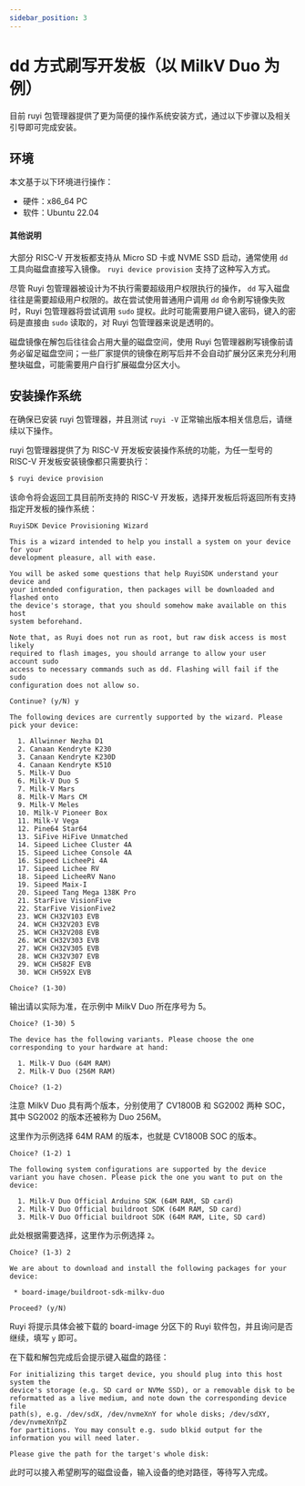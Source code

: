 ```yaml
---
sidebar_position: 3
---
```


# dd 方式刷写开发板（以 MilkV Duo 为例）

目前 ruyi 包管理器提供了更为简便的操作系统安装方式，通过以下步骤以及相关引导即可完成安装。

## 环境

本文基于以下环境进行操作：
- 硬件：x86_64 PC
- 软件：Ubuntu 22.04

#### 其他说明

大部分 RISC-V 开发板都支持从 Micro SD 卡或 NVME SSD 启动，通常使用 ``dd`` 工具向磁盘直接写入镜像。 ``ruyi device provision`` 支持了这种写入方式。

尽管 Ruyi 包管理器被设计为不执行需要超级用户权限执行的操作， ``dd`` 写入磁盘往往是需要超级用户权限的。故在尝试使用普通用户调用 ``dd`` 命令刷写镜像失败时，Ruyi 包管理器将尝试调用 ``sudo`` 提权。此时可能需要用户键入密码，键入的密码是直接由 ``sudo`` 读取的，对 Ruyi 包管理器来说是透明的。

磁盘镜像在解包后往往会占用大量的磁盘空间，使用 Ruyi 包管理器刷写镜像前请务必留足磁盘空间；一些厂家提供的镜像在刷写后并不会自动扩展分区来充分利用整块磁盘，可能需要用户自行扩展磁盘分区大小。

## 安装操作系统

在确保已安装 ruyi 包管理器，并且测试 `ruyi -V` 正常输出版本相关信息后，请继续以下操作。

ruyi 包管理器提供了为 RISC-V 开发板安装操作系统的功能，为任一型号的 RISC-V 开发板安装镜像都只需要执行：

```bash
$ ruyi device provision
```

该命令将会返回工具目前所支持的 RISC-V 开发板，选择开发板后将返回所有支持指定开发板的操作系统：

```
RuyiSDK Device Provisioning Wizard

This is a wizard intended to help you install a system on your device for your
development pleasure, all with ease.

You will be asked some questions that help RuyiSDK understand your device and
your intended configuration, then packages will be downloaded and flashed onto
the device's storage, that you should somehow make available on this host
system beforehand.

Note that, as Ruyi does not run as root, but raw disk access is most likely
required to flash images, you should arrange to allow your user account sudo
access to necessary commands such as dd. Flashing will fail if the sudo
configuration does not allow so.

Continue? (y/N) y

The following devices are currently supported by the wizard. Please pick your device:

  1. Allwinner Nezha D1
  2. Canaan Kendryte K230
  3. Canaan Kendryte K230D
  4. Canaan Kendryte K510
  5. Milk-V Duo
  6. Milk-V Duo S
  7. Milk-V Mars
  8. Milk-V Mars CM
  9. Milk-V Meles
  10. Milk-V Pioneer Box
  11. Milk-V Vega
  12. Pine64 Star64
  13. SiFive HiFive Unmatched
  14. Sipeed Lichee Cluster 4A
  15. Sipeed Lichee Console 4A
  16. Sipeed LicheePi 4A
  17. Sipeed Lichee RV
  18. Sipeed LicheeRV Nano
  19. Sipeed Maix-I
  20. Sipeed Tang Mega 138K Pro
  21. StarFive VisionFive
  22. StarFive VisionFive2
  23. WCH CH32V103 EVB
  24. WCH CH32V203 EVB
  25. WCH CH32V208 EVB
  26. WCH CH32V303 EVB
  27. WCH CH32V305 EVB
  28. WCH CH32V307 EVB
  29. WCH CH582F EVB
  30. WCH CH592X EVB

Choice? (1-30) 
```

输出请以实际为准，在示例中 MilkV Duo 所在序号为 5。

```
Choice? (1-30) 5

The device has the following variants. Please choose the one corresponding to your hardware at hand:

  1. Milk-V Duo (64M RAM)
  2. Milk-V Duo (256M RAM)

Choice? (1-2)
```

注意 MilkV Duo 具有两个版本，分别使用了 CV1800B 和 SG2002 两种 SOC，其中 SG2002 的版本还被称为 Duo 256M。

这里作为示例选择 64M RAM 的版本，也就是 CV1800B SOC 的版本。

```
Choice? (1-2) 1

The following system configurations are supported by the device variant you have chosen. Please pick the one you want to put on the device:

  1. Milk-V Duo Official Arduino SDK (64M RAM, SD card)
  2. Milk-V Duo Official buildroot SDK (64M RAM, SD card)
  3. Milk-V Duo Official buildroot SDK (64M RAM, Lite, SD card)
```

此处根据需要选择，这里作为示例选择 ``2``。

```
Choice? (1-3) 2

We are about to download and install the following packages for your device:

 * board-image/buildroot-sdk-milkv-duo

Proceed? (y/N)
```

Ruyi 将提示具体会被下载的 board-image 分区下的 Ruyi 软件包，并且询问是否继续，填写 ``y`` 即可。

在下载和解包完成后会提示键入磁盘的路径：

```
For initializing this target device, you should plug into this host system the
device's storage (e.g. SD card or NVMe SSD), or a removable disk to be
reformatted as a live medium, and note down the corresponding device file
path(s), e.g. /dev/sdX, /dev/nvmeXnY for whole disks; /dev/sdXY, /dev/nvmeXnYpZ
for partitions. You may consult e.g. sudo blkid output for the
information you will need later.

Please give the path for the target's whole disk:
```

此时可以接入希望刷写的磁盘设备，输入设备的绝对路径，等待写入完成。

